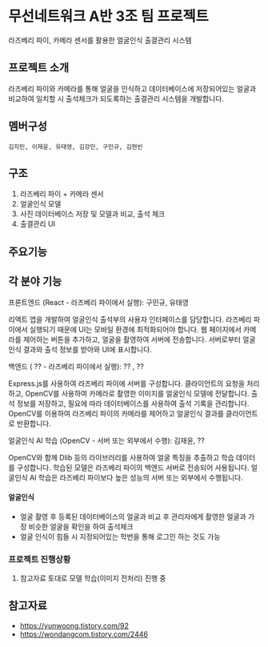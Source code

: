 # 무선네트워크 A반 3조 팀 프로젝트
라즈베리 파이, 카메라 센서를 활용한 얼굴인식 출결관리 시스템

## 프로젝트 소개
라즈베리 파이와 카메라를 통해 얼굴을 인식하고 데이터베이스에 저장되어있는 얼굴과 비교하여 일치할 시
출석체크가 되도록하는 출결관리 시스템을 개발합니다.

## 멤버구성
``` 
김지민, 이재윤, 유태영, 김강민, 구민규, 김현빈
```


## 구조
1. 라즈베리 파이 + 카메라 센서
2. 얼굴인식 모델
3. 사진 데이터베이스 저장 및 모델과 비교, 출석 체크
4. 출결관리 UI

## 주요기능

## 각 분야 기능

프론트엔드 (React - 라즈베리 파이에서 실행): 구민규, 유태영

리액트 앱을 개발하여 얼굴인식 출석부의 사용자 인터페이스를 담당합니다.
라즈베리 파이에서 실행되기 때문에 UI는 모바일 환경에 최적화되어야 합니다.
웹 페이지에서 카메라를 제어하는 버튼을 추가하고, 얼굴을 촬영하여 서버에 전송합니다.
서버로부터 얼굴인식 결과와 출석 정보를 받아와 UI에 표시합니다.


백엔드 ( ?? - 라즈베리 파이에서 실행): ?? , ??

Express.js를 사용하여 라즈베리 파이에 서버를 구성합니다.
클라이언트의 요청을 처리하고, OpenCV를 사용하여 카메라로 촬영한 이미지를 얼굴인식 모델에 전달합니다.
출석 정보를 저장하고, 필요에 따라 데이터베이스를 사용하여 출석 기록을 관리합니다.
OpenCV를 이용하여 라즈베리 파이의 카메라를 제어하고 얼굴인식 결과를 클라이언트로 반환합니다.

얼굴인식 AI 학습 (OpenCV - 서버 또는 외부에서 수행): 김재윤, ??

OpenCV와 함께 Dlib 등의 라이브러리를 사용하여 얼굴 특징을 추출하고 학습 데이터를 구성합니다.
학습된 모델은 라즈베리 파이의 백엔드 서버로 전송되어 사용됩니다.
얼굴인식 AI 학습은 라즈베리 파이보다 높은 성능의 서버 또는 외부에서 수행됩니다.

#### 얼굴인식
- 얼굴 촬영 후 등록된 데이터베이스의 얼굴과 비교 후 관리자에게 촬영한 얼굴과 가장 비슷한 얼굴을 확인을 하여 출석체크
- 얼굴 인식이 힘들 시 지정되어있는 학번을 통해 로그인 하는 것도 가능

### 프로젝트 진행상황
1. 참고자료 토대로 모델 학습(이미지 전처리) 진행 중


## 참고자료
- https://yunwoong.tistory.com/92
- https://wondangcom.tistory.com/2446
